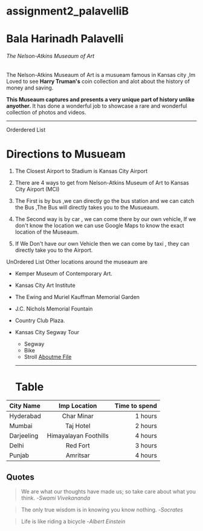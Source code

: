 # assignment2_palavelliB
# Bala Harinadh Palavelli
###### The Nelson-Atkins Museaum of Art
The Nelson-Atkins Museaum of Art is a musueam famous in Kansas city ,Im Loved to see **Harry Truman's** coin collection and alot about the history of money and saving.

**This Museaum captures and presents a very unique part of history unlike anyother.** It has done a wonderful job to showcase a rare and wonderful collection of photos and videos.

---

 Orderdered List
# Directions to Musueam


1. The Closest Airport to Stadium is Kansas City Airport 
2. There are 4 ways to get from Nelson-Atkins Museum of Art to Kansas City Airport (MCI) 
3. The First is by bus ,we can directly go the bus station and we can catch the Bus ,The Bus will directly takes you to the Musueaum. 
4. The Second way is by car , we can come there by our own vehicle, If we don't know the location we can use Google Maps to know the      exact location of the Museaum.

5. If We Don't have our own Vehicle then we can come by taxi , they can directly take you to the Airport.

UnOrdered List
 Other locations around the museaum are

* Kemper Museum of Contemporary Art.
* Kansas City Art Institute
* The Ewing and Muriel Kauffman Memorial Garden
* J.C. Nichols Memorial Fountain
* Country Club Plaza.
* Kansas City Segway Tour
  *  Segway
  *  Bike 
  *  Stroll
  [Aboutme File](https://github.com/balaharinadh/assignment2_palavelliB/blob/main/AboutMe.md)
  
  --- 

  # Table

| City Name   | Imp Location         | Time to spend   |
| :---        |    :----:            |          ---:   |
| Hyderabad   | Char Minar           | 1 hours         |
| Mumbai      | Taj Hotel            | 2 hours         |
| Darjeeling  |Himayalayan Foothills |4 hours          |
| Delhi       | Red Fort             | 3 hours         |
| Punjab      | Amritsar             | 4 hours         |

## Quotes
> We are what our thoughts have made us; so take care about what you think. -*Swami Vivekananda*

> The only true wisdom is in knowing you know nothing. -*Socrates*

> Life is like riding a bicycle -*Albert Einstein*

